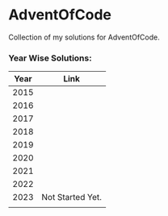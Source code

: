 # AdventOfCode
Collection of my solutions for AdventOfCode.

### Year Wise Solutions: 

| Year  | Link  |
|---|---|
| 2015  | |   
| 2016  | | 
| 2017  | | 
| 2018  | | 
| 2019  | | 
| 2020  | | 
| 2021  | | 
| 2022  | | 
| 2023  | Not Started Yet. | 
| | |